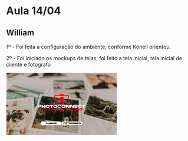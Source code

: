 <h1>Aula 14/04</h1>

<h2>William</h3>
<p>1º - Foi feita a configuração do ambiente, conforme Konell orientou.</p>
<p>2º - Foi iniciado os mockups de telas, foi feito a tela inicial, tela inicial de cliente e fotografo</p>
<img alt="telainicial" title="Tela inicial" src="./tela-inicial.png" width="300px" />